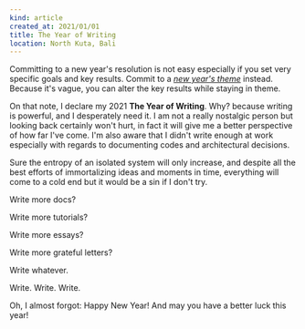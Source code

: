 ```yaml
---
kind: article
created_at: 2021/01/01
title: The Year of Writing
location: North Kuta, Bali
---
```


Committing to a new year's resolution is not easy especially if you set very specific goals and key results. Commit to a [*new year's theme*](https://www.youtube.com/watch?v=NVGuFdX5guE) instead. Because it's vague, you can alter the key results while staying in theme.

On that note, I declare my 2021 **The Year of Writing**. Why? because writing is powerful, and I desperately need it. I am not a really nostalgic person but looking back certainly won't hurt, in fact it will give me a better perspective of how far I've come. I'm also aware that I didn't write enough at work especially with regards to documenting codes and architectural decisions.

Sure the entropy of an isolated system will only increase, and despite all the best efforts of immortalizing ideas and moments in time, everything will come to a cold end but it would be a sin if I don't try.

Write more docs?

Write more tutorials?

Write more essays?

Write more grateful letters?

Write whatever.

Write. Write. Write.

Oh, I almost forgot: Happy New Year! And may you have a better luck this year!
